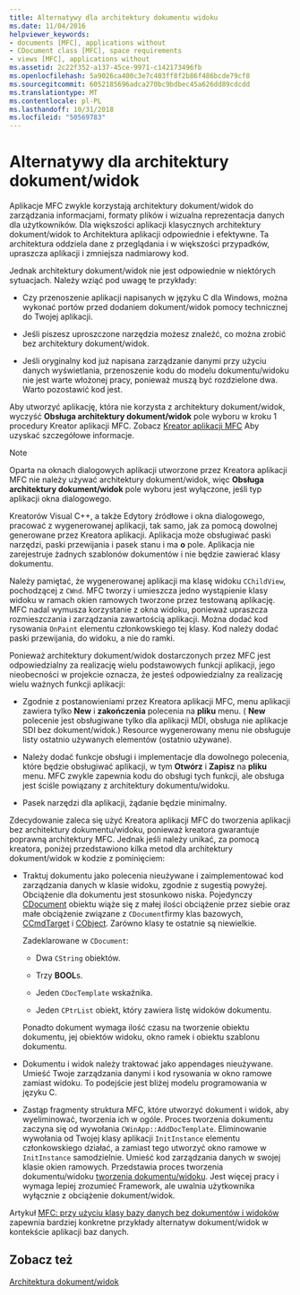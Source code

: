 ```yaml
---
title: Alternatywy dla architektury dokumentu widoku
ms.date: 11/04/2016
helpviewer_keywords:
- documents [MFC], applications without
- CDocument class [MFC], space requirements
- views [MFC], applications without
ms.assetid: 2c22f352-a137-45ce-9971-c142173496fb
ms.openlocfilehash: 5a9026ca400c3e7c403ff8f2b86f486bcde79cf8
ms.sourcegitcommit: 6052185696adca270bc9bdbec45a626dd89cdcdd
ms.translationtype: MT
ms.contentlocale: pl-PL
ms.lasthandoff: 10/31/2018
ms.locfileid: "50569783"
---
```

# <a name="alternatives-to-the-documentview-architecture"></a>Alternatywy dla architektury dokument/widok

Aplikacje MFC zwykle korzystają architektury dokument/widok do zarządzania informacjami, formaty plików i wizualna reprezentacja danych dla użytkowników. Dla większości aplikacji klasycznych architektury dokument/widok to Architektura aplikacji odpowiednie i efektywne. Ta architektura oddziela dane z przeglądania i w większości przypadków, upraszcza aplikacji i zmniejsza nadmiarowy kod.

Jednak architektury dokument/widok nie jest odpowiednie w niektórych sytuacjach. Należy wziąć pod uwagę te przykłady:

- Czy przenoszenie aplikacji napisanych w języku C dla Windows, można wykonać portów przed dodaniem dokument/widok pomocy technicznej do Twojej aplikacji.

- Jeśli piszesz uproszczone narzędzia możesz znaleźć, co można zrobić bez architektury dokument/widok.

- Jeśli oryginalny kod już napisana zarządzanie danymi przy użyciu danych wyświetlania, przenoszenie kodu do modelu dokumentu/widoku nie jest warte włożonej pracy, ponieważ muszą być rozdzielone dwa. Warto pozostawić kod jest.

Aby utworzyć aplikację, która nie korzysta z architektury dokument/widok, wyczyść **Obsługa architektury dokument/widok** pole wyboru w kroku 1 procedury Kreator aplikacji MFC. Zobacz [Kreator aplikacji MFC](../mfc/reference/mfc-application-wizard.md) Aby uzyskać szczegółowe informacje.

> [!NOTE]
>  Oparta na oknach dialogowych aplikacji utworzone przez Kreatora aplikacji MFC nie należy używać architektury dokument/widok, więc **Obsługa architektury dokument/widok** pole wyboru jest wyłączone, jeśli typ aplikacji okna dialogowego.

Kreatorów Visual C++, a także Edytory źródłowe i okna dialogowego, pracować z wygenerowanej aplikacji, tak samo, jak za pomocą dowolnej generowane przez Kreatora aplikacji. Aplikacja może obsługiwać paski narzędzi, paski przewijania i pasek stanu i ma **o** pole. Aplikacja nie zarejestruje żadnych szablonów dokumentów i nie będzie zawierać klasy dokumentu.

Należy pamiętać, że wygenerowanej aplikacji ma klasę widoku `CChildView`, pochodzącej z `CWnd`. MFC tworzy i umieszcza jedno wystąpienie klasy widoku w ramach okien ramowych tworzone przez testowaną aplikację. MFC nadal wymusza korzystanie z okna widoku, ponieważ upraszcza rozmieszczania i zarządzania zawartością aplikacji. Można dodać kod rysowania `OnPaint` elementu członkowskiego tej klasy. Kod należy dodać paski przewijania, do widoku, a nie do ramki.

Ponieważ architektury dokument/widok dostarczonych przez MFC jest odpowiedzialny za realizację wielu podstawowych funkcji aplikacji, jego nieobecności w projekcie oznacza, że jesteś odpowiedzialny za realizację wielu ważnych funkcji aplikacji:

- Zgodnie z postanowieniami przez Kreatora aplikacji MFC, menu aplikacji zawiera tylko **New** i **zakończenia** polecenia na **pliku** menu. ( **New** polecenie jest obsługiwane tylko dla aplikacji MDI, obsługa nie aplikacje SDI bez dokument/widok.) Resource wygenerowany menu nie obsługuje listy ostatnio używanych elementów (ostatnio używane).

- Należy dodać funkcje obsługi i implementacje dla dowolnego polecenia, które będzie obsługiwać aplikacji, w tym **Otwórz** i **Zapisz** na **pliku** menu. MFC zwykle zapewnia kodu do obsługi tych funkcji, ale obsługa jest ściśle powiązany z architektury dokumentu/widoku.

- Pasek narzędzi dla aplikacji, żądanie będzie minimalny.

Zdecydowanie zaleca się użyć Kreatora aplikacji MFC do tworzenia aplikacji bez architektury dokumentu/widoku, ponieważ kreatora gwarantuje poprawną architektury MFC. Jednak jeśli należy unikać, za pomocą kreatora, poniżej przedstawiono kilka metod dla architektury dokument/widok w kodzie z pominięciem:

- Traktuj dokumentu jako polecenia nieużywane i zaimplementować kod zarządzania danych w klasie widoku, zgodnie z sugestią powyżej. Obciążenie dla dokumentu jest stosunkowo niska. Pojedynczy [CDocument](../mfc/reference/cdocument-class.md) obiektu wiąże się z małej ilości obciążenie przez siebie oraz małe obciążenie związane z `CDocument`firmy klas bazowych, [CCmdTarget](../mfc/reference/ccmdtarget-class.md) i [CObject](../mfc/reference/cobject-class.md). Zarówno klasy te ostatnie są niewielkie.

   Zadeklarowane w `CDocument`:

   - Dwa `CString` obiektów.

   - Trzy **BOOL**s.

   - Jeden `CDocTemplate` wskaźnika.

   - Jeden `CPtrList` obiekt, który zawiera listę widoków dokumentu.

   Ponadto dokument wymaga ilość czasu na tworzenie obiektu dokumentu, jej obiektów widoku, okno ramek i obiektu szablonu dokumentu.

- Dokumentu i widok należy traktować jako appendages nieużywane. Umieść Twoje zarządzania danymi i kod rysowania w okno ramowe zamiast widoku. To podejście jest bliżej modelu programowania w języku C.

- Zastąp fragmenty struktura MFC, które utworzyć dokument i widok, aby wyeliminować, tworzenia ich w ogóle. Proces tworzenia dokumentu zaczyna się od wywołania `CWinApp::AddDocTemplate`. Eliminowanie wywołania od Twojej klasy aplikacji `InitInstance` elementu członkowskiego działać, a zamiast tego utworzyć okno ramowe w `InitInstance` samodzielnie. Umieść kod zarządzania danych w swojej klasie okien ramowych. Przedstawia proces tworzenia dokumentu/widoku [tworzenia dokumentu/widoku](../mfc/document-view-creation.md). Jest więcej pracy i wymaga lepiej zrozumieć Framework, ale uwalnia użytkownika wyłącznie z obciążenie dokument/widok.

Artykuł [MFC: przy użyciu klasy bazy danych bez dokumentów i widoków](../data/mfc-using-database-classes-without-documents-and-views.md) zapewnia bardziej konkretne przykłady alternatyw dokument/widok w kontekście aplikacji baz danych.

## <a name="see-also"></a>Zobacz też

[Architektura dokument/widok](../mfc/document-view-architecture.md)

